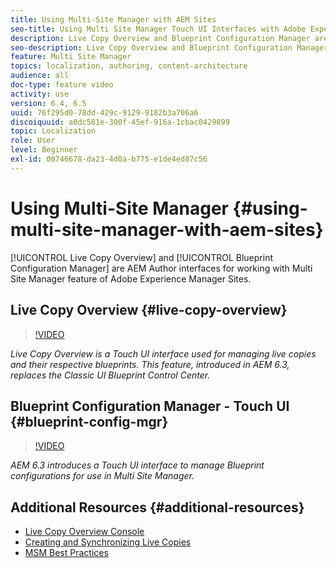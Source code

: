 ```yaml
---
title: Using Multi-Site Manager with AEM Sites
seo-title: Using Multi Site Manager Touch UI Interfaces with Adobe Experience Manager
description: Live Copy Overview and Blueprint Configuration Manager are Touch UI Enabled interfaces for working with Multi Site Manager.
seo-description: Live Copy Overview and Blueprint Configuration Manager are Touch UI Enabled interfaces for working with Multi Site Manager with Adobe Experience Manager.
feature: Multi Site Manager
topics: localization, authoring, content-architecture
audience: all
doc-type: feature video
activity: use
version: 6.4, 6.5
uuid: 76f295d0-78dd-429c-9129-9182b3a706a6
discoiquuid: a0dc581e-300f-45ef-916a-1cbac0429899
topic: Localization
role: User
level: Beginner
exl-id: 00746678-da23-4d0a-b775-e1de4ed87c56
---
```

# Using Multi-Site Manager {#using-multi-site-manager-with-aem-sites}

[!UICONTROL Live Copy Overview] and [!UICONTROL Blueprint Configuration Manager] are AEM Author interfaces for working with Multi Site Manager feature of Adobe Experience Manager Sites.

## Live Copy Overview {#live-copy-overview}

>[!VIDEO](https://video.tv.adobe.com/v/17054?quality=12&learn=on)

*Live Copy Overview is a Touch UI interface used for managing live copies and their respective blueprints. This feature, introduced in AEM 6.3, replaces the Classic UI Blueprint Control Center.*

## Blueprint Configuration Manager - Touch UI {#blueprint-config-mgr}

>[!VIDEO](https://video.tv.adobe.com/v/17056?quality=12&learn=on)

*AEM 6.3 introduces a Touch UI interface to manage Blueprint configurations for use in Multi Site Manager.*

## Additional Resources {#additional-resources}

* [Live Copy Overview Console](https://helpx.adobe.com/experience-manager/6-5/sites/administering/using/msm-livecopy-overview.html)
* [Creating and Synchronizing Live Copies](https://helpx.adobe.com/experience-manager/6-5/sites/administering/using/msm-livecopy.html)
* [MSM Best Practices](https://helpx.adobe.com/experience-manager/6-5/sites/administering/using/msm-best-practices.html)
